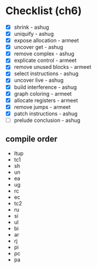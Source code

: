 # Checklist (ch6)

- [x] shrink - ashug
- [x] uniquify - ashug
- [x] expose allocation - armeet
- [x] uncover get - ashug
- [x] remove complex - ashug
- [x] explicate control - armeet
- [x] remove unused blocks - armeet
- [x] select instructions - ashug
- [x] uncover live - ashug
- [x] build interference - ashug
- [x] graph coloring - armeet
- [x] allocate registers - armeet
- [x] remove jumps - armeet
- [x] patch instructions - ashug
- [ ] prelude conclusion - ashug

## compile order

- ltup
- tc1
- sh
- un
- ea
- ug
- rc
- ec
- tc2
- ru
- si
- ul
- bi
- ar
- rj
- pi
- pc
- pa
